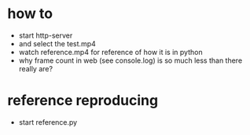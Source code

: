 # how to
- start http-server 
- and select the test.mp4
- watch reference.mp4 for reference of how it is in python
- why frame count in web (see console.log) is so much less than there really are?

# reference reproducing

- start reference.py